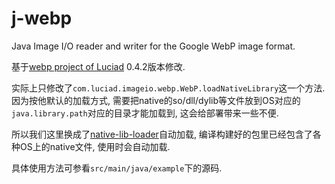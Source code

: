 # j-webp
Java Image I/O reader and writer for the Google WebP image format.

基于[webp project of Luciad](https://bitbucket.org/luciad/webp-imageio) 0.4.2版本修改.

实际上只修改了`com.luciad.imageio.webp.WebP.loadNativeLibrary`这一个方法.  
因为按他默认的加载方式, 需要把native的so/dll/dylib等文件放到OS对应的`java.library.path`对应的目录才能加载到, 这会给部署带来一些不便.

所以我们这里换成了[native-lib-loader](https://github.com/scijava/native-lib-loader)自动加载, 编译构建好的包里已经包含了各种OS上的native文件, 使用时会自动加载.

具体使用方法可参看`src/main/java/example`下的源码.